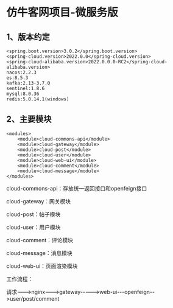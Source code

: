 # 仿牛客网项目-微服务版

## 1、版本约定

```
<spring.boot.version>3.0.2</spring.boot.version>
<spring-cloud.version>2022.0.0</spring-cloud.version>
<spring-cloud-alibaba.version>2022.0.0.0-RC2</spring-cloud-alibaba.version>
nacos:2.2.3
es:8.5.3
kafka:2.13-3.7.0
sentinel:1.8.6
mysql:8.0.36
redis:5.0.14.1(windows)

```

## 2、主要模块

```
<modules>
    <module>cloud-commons-api</module>
    <module>cloud-gateway</module>
    <module>cloud-post</module>
    <module>cloud-user</module>
    <module>cloud-web-ui</module>
    <module>cloud-comment</module>
    <module>cloud-message</module>
</modules>
```

cloud-commons-api：存放统一返回接口和openfeign接口

cloud-gateway：网关模块

cloud-post：帖子模块

cloud-user：用户模块

cloud-comment：评论模块

cloud-message：消息模块

cloud-web-ui：页面渲染模块

工作流程：

请求--->nginx--->gateway----->web-ui---openfeign-->user/post/comment

